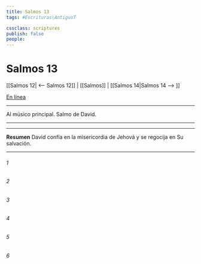 ```yaml
---
title: Salmos 13
tags: #Escrituras\AntiguoT

cssclass: scriptures
publish: false
people:
---
```


# Salmos 13
[[Salmos 12| <-- Salmos 12]] | [[Salmos]] | [[Salmos 14|Salmos 14 --> ]]

[En línea](https://churchofjesuschrist.org/study/scriptures/ot/ps/13?lang=spa)

---
Al músico principal. Salmo de David.

---

---
__Resumen__
David confía en la misericordia de Jehová y se regocija en Su salvación.

---
###### 1 


###### 2 


###### 3 


###### 4 


###### 5 


###### 6 


